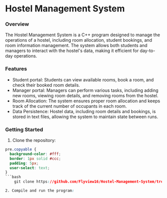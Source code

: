 # Hostel Management System

### Overview
The Hostel Management System is a C++ program designed to manage the operations of a hostel, including room allocation, student bookings, and room information management. The system allows both students and managers to interact with the hostel's data, making it efficient for day-to-day operations.

### Features
- Student portal: Students can view available rooms, book a room, and check their booked room details.
- Manager portal: Managers can perform various tasks, including adding new rooms, viewing room details, and removing rooms from the hostel.
- Room Allocation: The system ensures proper room allocation and keeps track of the current number of occupants in each room.
- Data Persistence: Hostel data, including room details and bookings, is stored in text files, allowing the system to maintain state between runs.


### Getting Started
1. Clone the repository:
```css
pre.copyable {
  background-color: #fff;
  border: 1px solid #ccc;
  padding: 5px;
  user-select: text;
}
```bash
    git clone https://github.com/Flyview16/Hostel-Management-System/tree/master/Hostel%20Management%20System

2. Compile and run the program: